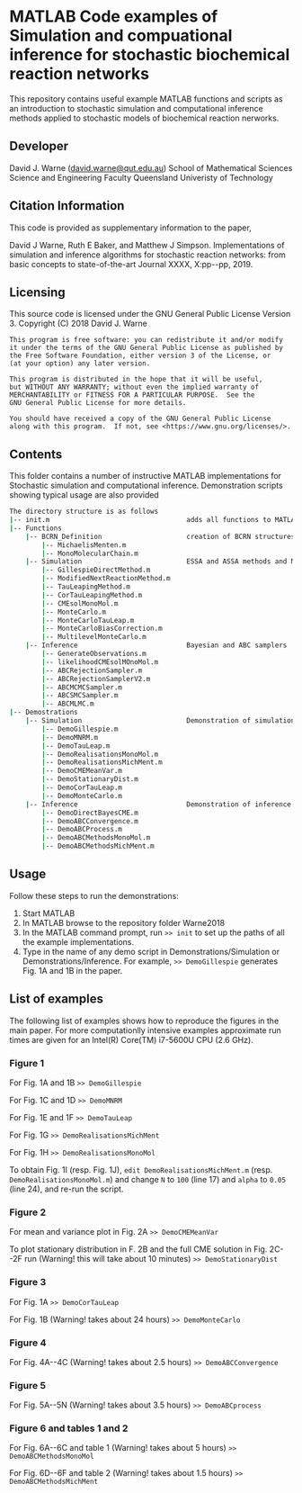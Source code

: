 # MATLAB Code examples of Simulation and compuational inference for stochastic biochemical reaction networks

This repository contains useful example MATLAB functions and scripts as an introduction to 
stochastic simulation and computational inference methods applied to stochastic models of biochemical reaction nerworks.

## Developer

David J. Warne (david.warne@qut.edu.au)
                School of Mathematical Sciences
                Science and Engineering Faculty
                Queensland Univeristy of Technology

## Citation Information

This code is provided as supplementary information to the paper,

David J Warne, Ruth E Baker, and Matthew J Simpson. Implementations of simulation 
and inference algorithms for stochastic reaction networks: from basic concepts 
to state-of-the-art Journal XXXX, X:pp--pp, 2019. 

## Licensing
This source code is licensed under the GNU General Public License Version 3.
Copyright (C) 2018 David J. Warne

    This program is free software: you can redistribute it and/or modify
    it under the terms of the GNU General Public License as published by
    the Free Software Foundation, either version 3 of the License, or
    (at your option) any later version.

    This program is distributed in the hope that it will be useful,
    but WITHOUT ANY WARRANTY; without even the implied warranty of
    MERCHANTABILITY or FITNESS FOR A PARTICULAR PURPOSE.  See the
    GNU General Public License for more details.

    You should have received a copy of the GNU General Public License
    along with this program.  If not, see <https://www.gnu.org/licenses/>.

## Contents

This folder contains a number of instructive MATLAB implementations 
for Stochastic simulation and computational inference. Demonstration scripts
showing typical usage are also provided
```bash
The directory structure is as follows
|-- init.m                                  adds all functions to MATLAB Path
|-- Functions
    |-- BCRN_Definition                     creation of BCRN structures
        |-- MichaelisMenten.m
        |-- MonoMolecularChain.m
    |-- Simulation                          ESSA and ASSA methods and Monte Carlo
        |-- GillespieDirectMethod.m
        |-- ModifiedNextReactionMethod.m
        |-- TauLeapingMethod.m
        |-- CorTauLeapingMethod.m
        |-- CMEsolMonoMol.m
        |-- MonteCarlo.m
        |-- MonteCarloTauLeap.m
        |-- MonteCarloBiasCorrection.m
        |-- MultilevelMonteCarlo.m
    |-- Inference                           Bayesian and ABC samplers
        |-- GenerateObservations.m
        |-- likelihoodCMEsolMOnoMol.m
        |-- ABCRejectionSampler.m
        |-- ABCRejectionSamplerV2.m
        |-- ABCMCMCSampler.m
        |-- ABCSMCSampler.m
        |-- ABCMLMC.m
|-- Demostrations
    |-- Simulation                          Demonstration of simulation algorithms
        |-- DemoGillespie.m
        |-- DemoMNRM.m
        |-- DemoTauLeap.m
        |-- DemoRealisationsMonoMol.m
        |-- DemoRealisationsMichMent.m
        |-- DemoCMEMeanVar.m
        |-- DemoStationaryDist.m
        |-- DemoCorTauLeap.m
        |-- DemoMonteCarlo.m
    |-- Inference                           Demonstration of inference algorithms
        |-- DemoDirectBayesCME.m
        |-- DemoABCConvergence.m
        |-- DemoABCProcess.m
        |-- DemoABCMethodsMonoMol.m
        |-- DemoABCMethodsMichMent.m
```
## Usage

Follow these steps to run the demonstrations:

1. Start MATLAB
2. In MATLAB browse to the repository folder Warne2018
3. In the MATLAB command prompt, run 
   `>> init` 
   to set up the paths of all the example implementations.
4. Type in the name of any demo script in Demonstrations/Simulation 
   or Demonstrations/Inference. For example,
   `>> DemoGillespie` 
   generates Fig. 1A and 1B in the paper.

## List of examples

The following list of examples shows how to reproduce the figures in the main paper. For more computationlly intensive examples approximate run times are given for an Intel(R) Core(TM) i7-5600U CPU (2.6 GHz).

### Figure 1

For Fig. 1A and 1B
`>> DemoGillespie`

For Fig. 1C and 1D
`>> DemoMNRM`

For Fig. 1E and 1F
`>> DemoTauLeap`

For Fig. 1G
`>> DemoRealisationsMichMent`

For Fig. 1H
`>> DemoRealisationsMonoMol`

To obtain Fig. 1I (resp. Fig. 1J), `edit DemoRealisationsMichMent.m` 
(resp. `DemoRealisationsMonoMol.m`) and change 
`N` to `100` (line 17) and `alpha` to `0.05` (line 24), and re-run the script.

### Figure 2

For mean and variance plot in Fig. 2A 
`>> DemoCMEMeanVar`

To plot stationary distribution in F. 2B and the full CME solution
in Fig. 2C--2F run (Warning! this will take about 10 minutes)
`>> DemoStationaryDist`

### Figure 3

For Fig. 1A
`>> DemoCorTauLeap`

For Fig. 1B (Warning! takes about 24 hours)
`>> DemoMonteCarlo`

### Figure 4

For Fig. 4A--4C (Warning! takes about 2.5 hours)
`>> DemoABCConvergence`

### Figure 5

For Fig. 5A--5N (Warning! takes about 3.5 hours)
`>> DemoABCprocess`

### Figure 6 and tables 1 and 2

For Fig. 6A--6C and table 1 (Warning! takes about 5 hours) 
`>> DemoABCMethodsMonoMol`

For Fig. 6D--6F and table 2 (Warning! takes about 1.5 hours)
`>> DemoABCMethodsMichMent`
